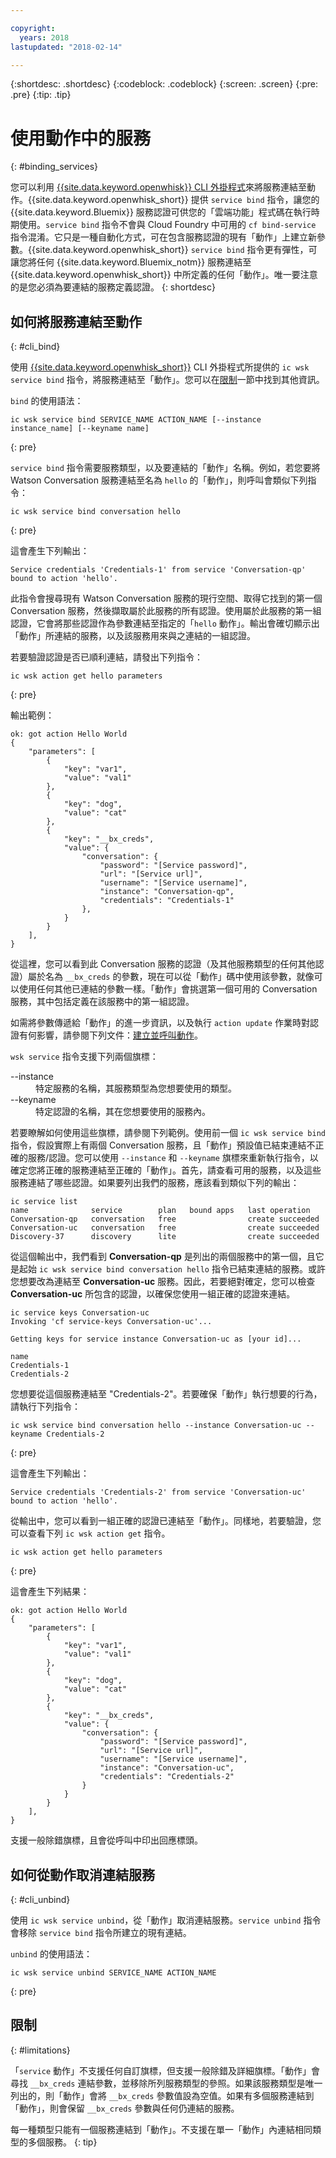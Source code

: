 ```yaml
---

copyright:
  years: 2018
lastupdated: "2018-02-14"

---
```


{:shortdesc: .shortdesc}
{:codeblock: .codeblock}
{:screen: .screen}
{:pre: .pre}
{:tip: .tip}

# 使用動作中的服務
{: #binding_services}

您可以利用 [{{site.data.keyword.openwhisk}} CLI 外掛程式](./bluemix_cli.html)來將服務連結至動作。{{site.data.keyword.openwhisk_short}} 提供 `service bind` 指令，讓您的 {{site.data.keyword.Bluemix}} 服務認證可供您的「雲端功能」程式碼在執行時期使用。`service bind` 指令不會與 Cloud Foundry 中可用的 `cf bind-service` 指令混淆。它只是一種自動化方式，可在包含服務認證的現有「動作」上建立新參數。{{site.data.keyword.openwhisk_short}} `service bind` 指令更有彈性，可讓您將任何 {{site.data.keyword.Bluemix_notm}} 服務連結至 {{site.data.keyword.openwhisk_short}} 中所定義的任何「動作」。唯一要注意的是您必須為要連結的服務定義認證。
{: shortdesc}

## 如何將服務連結至動作
{: #cli_bind}

使用 [{{site.data.keyword.openwhisk_short}}](./bluemix_cli.html) CLI 外掛程式所提供的 `ic wsk service bind` 指令，將服務連結至「動作」。您可以在[限制](./binding_services.html#limitations)一節中找到其他資訊。

`bind` 的使用語法：
```
ic wsk service bind SERVICE_NAME ACTION_NAME [--instance instance_name] [--keyname name]
```
{: pre}

`service bind` 指令需要服務類型，以及要連結的「動作」名稱。例如，若您要將 Watson Conversation 服務連結至名為 `hello` 的「動作」，則呼叫會類似下列指令：
```
ic wsk service bind conversation hello
```
{: pre}

這會產生下列輸出：
``` 
Service credentials 'Credentials-1' from service 'Conversation-qp' bound to action 'hello'.
```

此指令會搜尋現有 Watson Conversation 服務的現行空間、取得它找到的第一個 Conversation 服務，然後擷取屬於此服務的所有認證。使用屬於此服務的第一組認證，它會將那些認證作為參數連結至指定的「`hello` 動作」。輸出會確切顯示出「動作」所連結的服務，以及該服務用來與之連結的一組認證。

若要驗證認證是否已順利連結，請發出下列指令：
```
ic wsk action get hello parameters
```
{: pre}

輸出範例：
```
ok: got action Hello World
{
    "parameters": [
        {
            "key": "var1",
            "value": "val1"
        },
        {
            "key": "dog",
            "value": "cat"
        },
        {
            "key": "__bx_creds",
            "value": {
                "conversation": {
                    "password": "[Service password]",
                    "url": "[Service url]",
                    "username": "[Service username]",
                    "instance": "Conversation-qp",
                    "credentials": "Credentials-1"
                },
            }
        }
    ],
}
```

從這裡，您可以看到此 Conversation 服務的認證（及其他服務類型的任何其他認證）屬於名為 `__bx_creds` 的參數，現在可以從「動作」碼中使用該參數，就像可以使用任何其他已連結的參數一樣。「動作」會挑選第一個可用的 Conversation 服務，其中包括定義在該服務中的第一組認證。 

如需將參數傳遞給「動作」的進一步資訊，以及執行 `action update` 作業時對認證有何影響，請參閱下列文件：[建立並呼叫動作](openwhisk_actions.html#openwhisk_pass_params)。

`wsk service` 指令支援下列兩個旗標：

<dl>
    <dt>--instance</dt>
    <dd>特定服務的名稱，其服務類型為您想要使用的類型。</dd>
    <dt>--keyname</dt>
    <dd>特定認證的名稱，其在您想要使用的服務內。</dd>
</dl>

若要瞭解如何使用這些旗標，請參閱下列範例。使用前一個 `ic wsk service bind` 指令，假設實際上有兩個 Conversation 服務，且「動作」預設值已結束連結不正確的服務/認證。您可以使用 `--instance` 和 `--keyname` 旗標來重新執行指令，以確定您將正確的服務連結至正確的「動作」。首先，請查看可用的服務，以及這些服務連結了哪些認證。如果要列出我們的服務，應該看到類似下列的輸出：

```
ic service list
name              service        plan   bound apps   last operation
Conversation-qp   conversation   free                create succeeded
Conversation-uc   conversation   free                create succeeded
Discovery-37      discovery      lite                create succeeded
```

從這個輸出中，我們看到 **Conversation-qp** 是列出的兩個服務中的第一個，且它是起始 `ic wsk service bind conversation hello` 指令已結束連結的服務。或許您想要改為連結至 **Conversation-uc** 服務。因此，若要絕對確定，您可以檢查 **Conversation-uc** 所包含的認證，以確保您使用一組正確的認證來連結。

```
ic service keys Conversation-uc
Invoking 'cf service-keys Conversation-uc'...

Getting keys for service instance Conversation-uc as [your id]...

name
Credentials-1
Credentials-2
```

您想要從這個服務連結至 "Credentials-2"。若要確保「動作」執行想要的行為，請執行下列指令：
```
ic wsk service bind conversation hello --instance Conversation-uc --keyname Credentials-2
```
{: pre}

這會產生下列輸出：
```
Service credentials 'Credentials-2' from service 'Conversation-uc' bound to action 'hello'.
```

從輸出中，您可以看到一組正確的認證已連結至「動作」。同樣地，若要驗證，您可以查看下列 `ic wsk action get` 指令。
```
ic wsk action get hello parameters
```
{: pre}

這會產生下列結果：
```
ok: got action Hello World
{
    "parameters": [
        {
            "key": "var1",
            "value": "val1"
        },
        {
            "key": "dog",
            "value": "cat"
        },
        {
            "key": "__bx_creds",
            "value": {
                "conversation": {
                    "password": "[Service password]",
                    "url": "[Service url]",
                    "username": "[Service username]",
                    "instance": "Conversation-uc",
                    "credentials": "Credentials-2"
                }
            }
        }
    ],
}
```

支援一般除錯旗標，且會從呼叫中印出回應標頭。

## 如何從動作取消連結服務
{: #cli_unbind}

使用 `ic wsk service unbind`，從「動作」取消連結服務。`service unbind` 指令會移除 `service bind` 指令所建立的現有連結。

`unbind` 的使用語法：
```
ic wsk service unbind SERVICE_NAME ACTION_NAME
```
{: pre}

## 限制
{: #limitations}

「`service` 動作」不支援任何自訂旗標，但支援一般除錯及詳細旗標。「動作」會尋找 `__bx_creds` 連結參數，並移除所列服務類型的參照。如果該服務類型是唯一列出的，則「動作」會將 `__bx_creds` 參數值設為空值。如果有多個服務連結到「動作」，則會保留 `__bx_creds` 參數與任何仍連結的服務。

每一種類型只能有一個服務連結到「動作」。不支援在單一「動作」內連結相同類型的多個服務。
{: tip}


